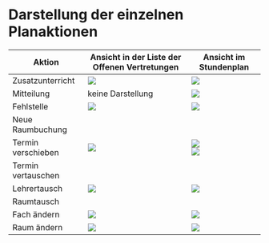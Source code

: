 # Darstellung der einzelnen Planaktionen

Aktion | Ansicht in der Liste der Offenen Vertretungen | Ansicht im Stundenplan
-|-|-
Zusatzunterricht|<img src="/assets/images/vertretungsplan/sub-plan172.jpg"> |<img src="/assets/images/vertretungsplan/sub-plan171.jpg"> 
Mitteilung|keine Darstellung |<img src="/assets/images/vertretungsplan/sub-plan173.jpg"> 
Fehlstelle|<img src="/assets/images/vertretungsplan/sub-plan175.jpg">|<img src="/assets/images/vertretungsplan/sub-plan174.jpg">
Neue Raumbuchung||
Termin verschieben|<img src="/assets/images/vertretungsplan/sub-plan182.png">|<img src="/assets/images/vertretungsplan/sub-plan180.png"><br><img src="/assets/images/vertretungsplan/sub-plan181.png">
Termin vertauschen||
Lehrertausch|<img src="/assets/images/vertretungsplan/sub-plan184.png">|<img src="/assets/images/vertretungsplan/sub-plan183.png">
Raumtausch||
Fach ändern|<img src="/assets/images/vertretungsplan/sub-plan178.jpg">|<img src="/assets/images/vertretungsplan/sub-plan176.jpg">
Raum ändern|<img src="/assets/images/vertretungsplan/sub-plan179.jpg">|<img src="/assets/images/vertretungsplan/sub-plan177.jpg">
